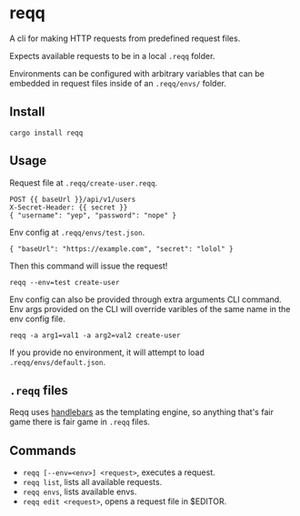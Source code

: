 # reqq

A cli for making HTTP requests from predefined request files.

Expects available requests to be in a local `.reqq` folder.

Environments can be configured with arbitrary variables that can be embedded in request
files inside of an `.reqq/envs/` folder.

## Install

```
cargo install reqq
```

## Usage

Request file at `.reqq/create-user.reqq`.

```
POST {{ baseUrl }}/api/v1/users
X-Secret-Header: {{ secret }}
{ "username": "yep", "password": "nope" }
```

Env config at `.reqq/envs/test.json`.

```
{ "baseUrl": "https://example.com", "secret": "lolol" }
```

Then this command will issue the request!

```
reqq --env=test create-user
```

Env config can also be provided through extra arguments CLI command. Env args provided on the CLI will override varibles of the same name in the env config file.

```
reqq -a arg1=val1 -a arg2=val2 create-user
```

If you provide no environment, it will attempt to load `.reqq/envs/default.json`.

## `.reqq` files

Reqq uses [handlebars](https://docs.rs/handlebars/3.4.0/handlebars/) as the templating
engine, so anything that's fair game there is fair game in `.reqq` files.

## Commands

- `reqq [--env=<env>] <request>`, executes a request.
- `reqq list`, lists all available requests.
- `reqq envs`, lists available envs.
- `reqq edit <request>`, opens a request file in $EDITOR.
